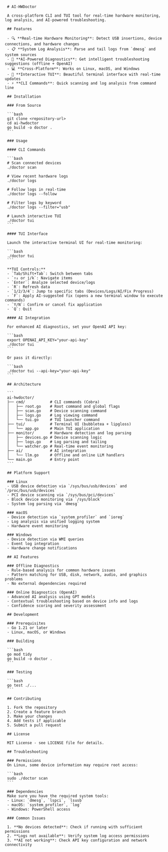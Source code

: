 
     # AI-HWDoctor

     A cross-platform CLI and TUI tool for real-time hardware monitoring, log analysis, and AI-powered troubleshooting.

     ## Features

     - 🔍 **Real-time Hardware Monitoring**: Detect USB insertions, device connections, and hardware changes
     - 📋 **System Log Analysis**: Parse and tail logs from `dmesg` and system sources
     - 🤖 **AI-Powered Diagnostics**: Get intelligent troubleshooting suggestions (offline + OpenAI)
     - 💻 **Cross-Platform**: Works on Linux, macOS, and Windows
     - 🎯 **Interactive TUI**: Beautiful terminal interface with real-time updates
     - ⚡ **CLI Commands**: Quick scanning and log analysis from command line

     ## Installation

     ### From Source

     ```bash
     git clone <repository-url>
     cd ai-hwdoctor
     go build -o doctor .
     ```

     ### Usage

     #### CLI Commands

     ```bash
     # Scan connected devices
     ./doctor scan

     # View recent hardware logs
     ./doctor logs

     # Follow logs in real-time
     ./doctor logs --follow

     # Filter logs by keyword
     ./doctor logs --filter="usb"

     # Launch interactive TUI
     ./doctor tui
     ```

     #### TUI Interface

     Launch the interactive terminal UI for real-time monitoring:

     ```bash
     ./doctor tui
     ```

     **TUI Controls:**
     - `Tab/Shift+Tab`: Switch between tabs
     - `↑↓ or j/k`: Navigate items
     - `Enter`: Analyze selected device/logs
     - `R`: Refresh data
     - `1/2/3/4`: Jump to specific tabs (Devices/Logs/AI/Fix Progress)
     - `F`: Apply AI-suggested fix (opens a new terminal window to execute commands)
     - `Y/N`: Confirm or cancel fix application
     - `Q`: Quit

     #### AI Integration

     For enhanced AI diagnostics, set your OpenAI API key:

     ```bash
     export OPENAI_API_KEY="your-api-key"
     ./doctor tui
     ```

     Or pass it directly:

     ```bash
     ./doctor tui --api-key="your-api-key"
     ```

     ## Architecture

     ```
     ai-hwdoctor/
     ├── cmd/           # CLI commands (Cobra)
     │   ├── root.go    # Root command and global flags
     │   ├── scan.go    # Device scanning command
     │   ├── logs.go    # Log viewing command
     │   └── tui.go     # TUI launcher command
     ├── tui/           # Terminal UI (bubbletea + lipgloss)
     │   └── app.go     # Main TUI application
     ├── monitor/       # Hardware detection and log parsing
     │   ├── devices.go # Device scanning logic
     │   ├── logs.go    # Log parsing and tailing
     │   └── watcher.go # Real-time event monitoring
     ├── ai/            # AI integration
     │   └── llm.go     # Offline and online LLM handlers
     └── main.go        # Entry point
     ```

     ## Platform Support

     ### Linux
     - USB device detection via `/sys/bus/usb/devices` and `/proc/bus/usb/devices`
     - PCI device scanning via `/sys/bus/pci/devices`
     - Block device monitoring via `/sys/block`
     - System log parsing via `dmesg`

     ### macOS
     - Device detection via `system_profiler` and `ioreg`
     - Log analysis via unified logging system
     - Hardware event monitoring

     ### Windows
     - Device detection via WMI queries
     - Event log integration
     - Hardware change notifications

     ## AI Features

     ### Offline Diagnostics
     - Rule-based analysis for common hardware issues
     - Pattern matching for USB, disk, network, audio, and graphics problems
     - No external dependencies required

     ### Online Diagnostics (OpenAI)
     - Advanced AI analysis using GPT models
     - Contextual troubleshooting based on device info and logs
     - Confidence scoring and severity assessment

     ## Development

     ### Prerequisites
     - Go 1.21 or later
     - Linux, macOS, or Windows

     ### Building

     ```bash
     go mod tidy
     go build -o doctor .
     ```

     ### Testing

     ```bash
     go test ./...
     ```

     ## Contributing

     1. Fork the repository
     2. Create a feature branch
     3. Make your changes
     4. Add tests if applicable
     5. Submit a pull request

     ## License

     MIT License - see LICENSE file for details.

     ## Troubleshooting

     ### Permissions
     On Linux, some device information may require root access:

     ```bash
     sudo ./doctor scan
     ```

     ### Dependencies
     Make sure you have the required system tools:
     - Linux: `dmesg`, `lspci`, `lsusb`
     - macOS: `system_profiler`, `log`
     - Windows: PowerShell access

     ### Common Issues

     1. **No devices detected**: Check if running with sufficient permissions
     2. **Logs not available**: Verify system log access permissions
     3. **AI not working**: Check API key configuration and network connectivity

